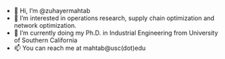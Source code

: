 - 👋 Hi, I’m @zuhayermahtab
- 👀 I’m interested in operations research, supply chain optimization and network optimization.
- 🌱 I’m currently doing my Ph.D. in Industrial Engineering from University of Southern California
- 📫 You can reach me at mahtab@usc(dot)edu

<!---
zuhayermahtab/zuhayermahtab is a ✨ special ✨ repository because its `README.md` (this file) appears on your GitHub profile.
You can click the Preview link to take a look at your changes.
--->
